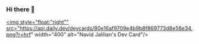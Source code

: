 ### Hi there 👋

<!--
**Navidj1360/navidj1360** is a ✨ _special_ ✨ repository because its `README.md` (this file) appears on your GitHub profile.

Here are some ideas to get you started:

- 🔭 I’m currently working on ...
- 🌱 I’m currently learning ...
- 👯 I’m looking to collaborate on ...
- 🤔 I’m looking for help with ...
- 💬 Ask me about ...
- 📫 How to reach me: ...
- 😄 Pronouns: ...
- ⚡ Fun fact: ...
-->

<a href="https://app.daily.dev/navidjJalilian"><img style="float:"right"" src="https://api.daily.dev/devcards/80e16af9709e4b9b8f869773d8e56e34.png?r=hrf" width="400" alt="Navid Jalilian's Dev Card"/></a>
